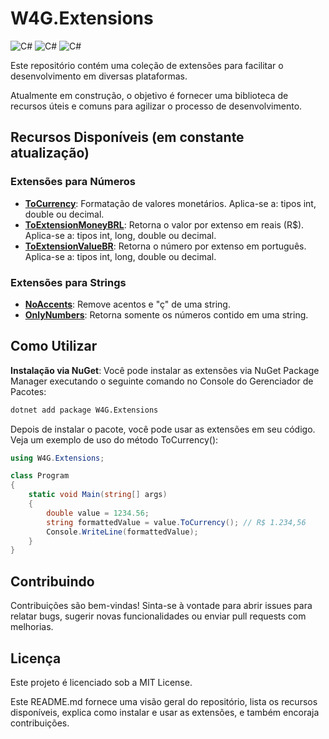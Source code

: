 # W4G.Extensions

![C#](https://img.shields.io/badge/.NET%206.0-00F?style=for-the-badge&logoColor=FFF&logo=DotNet) ![C#](https://img.shields.io/badge/.NET%207.0-00F?style=for-the-badge&logoColor=FFF&logo=DotNet) ![C#](https://img.shields.io/badge/.NET%208.0-00F?style=for-the-badge&logoColor=FFF&logo=DotNet)

Este repositório contém uma coleção de extensões para facilitar o desenvolvimento em diversas plataformas. 

Atualmente em construção, o objetivo é fornecer uma biblioteca de recursos úteis e comuns para agilizar o processo de desenvolvimento.

## Recursos Disponíveis (em constante atualização)

### Extensões para Números
- **[ToCurrency](https://github.com/wagnerpt/W4G.Extensions/wiki/ToCurrency)**: Formatação de valores monetários. Aplica-se a: tipos int, double ou decimal.
- **[ToExtensionMoneyBRL](https://github.com/wagnerpt/W4G.Extensions/wiki/ToExtensionMoneyBRL)**: Retorna o valor por extenso em reais (R$). Aplica-se a: tipos int, long, double ou decimal.
- **[ToExtensionValueBR](https://github.com/wagnerpt/W4G.Extensions/wiki/ToExtensionValueBR)**: Retorna o número por extenso em português. Aplica-se a: tipos int, long, double ou decimal.

### Extensões para Strings
- **[NoAccents](https://github.com/wagnerpt/W4G.Extensions/wiki/NoAccents)**: Remove acentos e "ç" de uma string.
- **[OnlyNumbers](https://github.com/wagnerpt/W4G.Extensions/wiki/OnlyNumbers)**: Retorna somente os números contido em uma string.

## Como Utilizar

**Instalação via NuGet**: Você pode instalar as extensões via NuGet Package Manager executando o seguinte comando no Console do Gerenciador de Pacotes:

```bash	
dotnet add package W4G.Extensions
```

Depois de instalar o pacote, você pode usar as extensões em seu código. Veja um exemplo de uso do método ToCurrency():

```csharp
using W4G.Extensions;

class Program
{
	static void Main(string[] args)
	{
		double value = 1234.56;
		string formattedValue = value.ToCurrency(); // R$ 1.234,56
		Console.WriteLine(formattedValue);
	}
}
```

## Contribuindo
Contribuições são bem-vindas! Sinta-se à vontade para abrir issues para relatar bugs, sugerir novas funcionalidades ou enviar pull requests com melhorias.

## Licença
Este projeto é licenciado sob a MIT License.

Este README.md fornece uma visão geral do repositório, lista os recursos disponíveis, explica como instalar e usar as extensões, e também encoraja contribuições.

